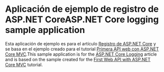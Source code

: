 # <a name="aspnet-core-logging-sample-application"></a><span data-ttu-id="c240c-101">Aplicación de ejemplo de registro de ASP.NET Core</span><span class="sxs-lookup"><span data-stu-id="c240c-101">ASP.NET Core logging sample application</span></span>

<span data-ttu-id="c240c-102">Esta aplicación de ejemplo es para el artículo [Registro de ASP.NET Core](https://docs.microsoft.com/aspnet/core/fundamentals/logging/index) y se basa en el ejemplo creado para el tutorial [Primera API web con ASP.NET Core MVC](https://docs.microsoft.com/aspnet/core/tutorials/first-web-api).</span><span class="sxs-lookup"><span data-stu-id="c240c-102">This sample application is for the [ASP.NET Core Logging](https://docs.microsoft.com/aspnet/core/fundamentals/logging/index) article and is based on the sample created for the [First Web API with ASP.NET Core MVC](https://docs.microsoft.com/aspnet/core/tutorials/first-web-api) tutorial.</span></span>
